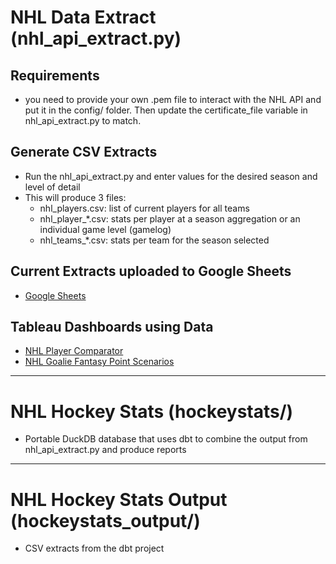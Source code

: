 # NHL Data Extract (nhl_api_extract.py)
## Requirements
- you need to provide your own .pem file to interact with the NHL API and put it in the config/ folder. Then update the certificate_file variable in nhl_api_extract.py to match.  

## Generate CSV Extracts
- Run the nhl_api_extract.py and enter values for the desired season and level of detail
- This will produce 3 files: 
  - nhl_players.csv: list of current players for all teams
  - nhl_player_*.csv: stats per player at a season aggregation or an individual game level (gamelog)
  - nhl_teams_*.csv: stats per team for the season selected

## Current Extracts uploaded to Google Sheets
- [Google Sheets](https://docs.google.com/spreadsheets/d/1svydj3EQHsKDweoMvgq188Kh1LqOLdh7ZLkpYeVO7z8/edit?usp=sharing)

## Tableau Dashboards using Data
- [NHL Player Comparator](https://public.tableau.com/app/profile/jesse8369/viz/NHLPlayerComparator/PlayerComparator)
- [NHL Goalie Fantasy Point Scenarios](https://public.tableau.com/app/profile/jesse8369/viz/NHLGoalieComparator/GoalieFantasyPointScenarios)

---  

# NHL Hockey Stats (hockeystats/)

- Portable DuckDB database that uses dbt to combine the output from nhl_api_extract.py and produce reports

---  

# NHL Hockey Stats Output (hockeystats_output/)

- CSV extracts from the dbt project